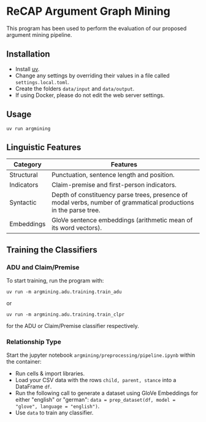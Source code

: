 # ReCAP Argument Graph Mining

This program has been used to perform the evaluation of our proposed argument mining pipeline.

## Installation

- Install [uv](https://github.com/astral-sh/uv).
- Change any settings by overriding their values in a file called `settings.local.toml`.
- Create the folders `data/input` and `data/output`.
- If using Docker, please do not edit the web server settings.

## Usage

`uv run argmining`

## Linguistic Features

| Category   | Features                                                                                                         |
|------------|------------------------------------------------------------------------------------------------------------------|
| Structural | Punctuation, sentence length and position.                                                                       |
| Indicators | Claim-premise and first-person indicators.                                                                       |
| Syntactic  | Depth of constituency parse trees, presence of modal verbs, number of grammatical productions in the parse tree. |
| Embeddings | GloVe sentence embeddings (arithmetic mean of its word vectors).                                                 |

## Training the Classifiers

### ADU and Claim/Premise

To start training, run the program with:

`uv run -m argmining.adu.training.train_adu`

or

`uv run -m argmining.adu.training.train_clpr`

for the ADU or Claim/Premise classifier respectively.

### Relationship Type

Start the jupyter notebook `argmining/preprocessing/pipeline.ipynb` within the container:

- Run cells & import libraries.
- Load your CSV data with the rows `child, parent, stance` into a DataFrame `df`.
- Run the following call to generate a dataset using GloVe Embeddings for either "english" or "german": `data = prep_dataset(df, model = "glove", language = "english")`.
- Use `data` to train any classifier.
